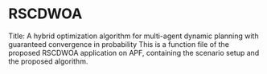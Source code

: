 # RSCDWOA
Title: A hybrid optimization algorithm for multi-agent dynamic planning with guaranteed convergence in probability
This is a function file of the proposed RSCDWOA application on APF, containing the scenario setup and the proposed algorithm.
